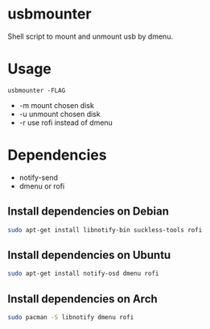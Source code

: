 # usbmounter
Shell script to mount and unmount usb by dmenu.

# Usage
```
usbmounter -FLAG
```
- -m        mount chosen disk
- -u        unmount chosen disk
- -r        use rofi instead of dmenu

# Dependencies 
- notify-send
- dmenu or rofi

## Install dependencies on Debian
```bash
sudo apt-get install libnotify-bin suckless-tools rofi
```

## Install dependencies on Ubuntu
```bash
sudo apt-get install notify-osd dmenu rofi
```

## Install dependencies on Arch
```bash
sudo pacman -S libnotify dmenu rofi
```

